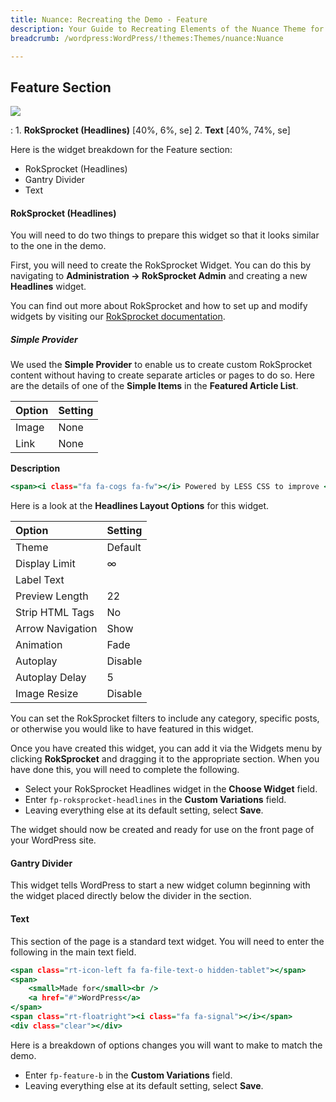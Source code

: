 ```yaml
---
title: Nuance: Recreating the Demo - Feature
description: Your Guide to Recreating Elements of the Nuance Theme for WordPress
breadcrumb: /wordpress:WordPress/!themes:Themes/nuance:Nuance

---
```


Feature Section
-----

![][demo]

:   1. **RokSprocket (Headlines)** [40%, 6%, se]
    2. **Text** [40%, 74%, se]

Here is the widget breakdown for the Feature section:

* RokSprocket (Headlines)
* Gantry Divider
* Text

#### RokSprocket (Headlines)

You will need to do two things to prepare this widget so that it looks similar to the one in the demo.

First, you will need to create the RokSprocket Widget. You can do this by navigating to **Administration -> RokSprocket Admin** and creating a new **Headlines** widget.

You can find out more about RokSprocket and how to set up and modify widgets by visiting our [RokSprocket documentation](../../plugins/roksprocket/).

##### Simple Provider

We used the **Simple Provider** to enable us to create custom RokSprocket content without having to create separate articles or pages to do so. Here are the details of one of the **Simple Items** in the **Featured Article List**.

| Option      | Setting                                                                  |
| :---------- | :----------                                                              |
| Image       | None                                                                     |
| Link        | None                                                                     |

**Description**

~~~ .html
<span><i class="fa fa-cogs fa-fw"></i> Powered by LESS CSS to improve <span class="hidden-tablet">code </span>quality and <span class="hidden-tablet">development </span>efficiency<span class="visible-large"> via advanced functions</span></span>
~~~

Here is a look at the **Headlines Layout Options** for this widget.

| Option           | Setting     |
| :----------      | :---------- |
| Theme            | Default     |
| Display Limit    | ∞           |
| Label Text       |             |
| Preview Length   | 22          |
| Strip HTML Tags  | No          |
| Arrow Navigation | Show        |
| Animation        | Fade        |
| Autoplay         | Disable     |
| Autoplay Delay   | 5           |
| Image Resize     | Disable     |

You can set the RokSprocket filters to include any category, specific posts, or otherwise you would like to have featured in this widget.

Once you have created this widget, you can add it via the Widgets menu by clicking **RokSprocket** and dragging it to the appropriate section. When you have done this, you will need to complete the following.

* Select your RokSprocket Headlines widget in the **Choose Widget** field.
* Enter `fp-roksprocket-headlines` in the **Custom Variations** field.
* Leaving everything else at its default setting, select **Save**.

The widget should now be created and ready for use on the front page of your WordPress site.

#### Gantry Divider

This widget tells WordPress to start a new widget column beginning with the widget placed directly below the divider in the section.

#### Text

This section of the page is a standard text widget. You will need to enter the following in the main text field.

~~~ .html
<span class="rt-icon-left fa fa-file-text-o hidden-tablet"></span>
<span>
    <small>Made for</small><br />
    <a href="#">WordPress</a>
</span> 
<span class="rt-floatright"><i class="fa fa-signal"></i></span>
<div class="clear"></div>
~~~

Here is a breakdown of options changes you will want to make to match the demo.

* Enter `fp-feature-b` in the **Custom Variations** field.
* Leaving everything else at its default setting, select **Save**.

[demo]: assets/demo_4.jpeg
[faq]: faq.md
